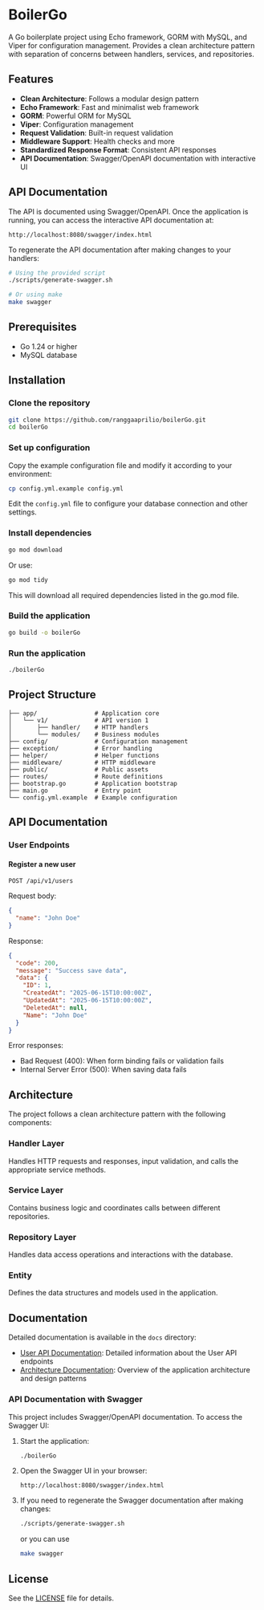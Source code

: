 # BoilerGo

A Go boilerplate project using Echo framework, GORM with MySQL, and Viper for configuration management. Provides a clean architecture pattern with separation of concerns between handlers, services, and repositories.

## Features

- **Clean Architecture**: Follows a modular design pattern
- **Echo Framework**: Fast and minimalist web framework
- **GORM**: Powerful ORM for MySQL
- **Viper**: Configuration management
- **Request Validation**: Built-in request validation
- **Middleware Support**: Health checks and more
- **Standardized Response Format**: Consistent API responses
- **API Documentation**: Swagger/OpenAPI documentation with interactive UI

## API Documentation

The API is documented using Swagger/OpenAPI. Once the application is running, you can access the interactive API documentation at:

```
http://localhost:8080/swagger/index.html
```

To regenerate the API documentation after making changes to your handlers:

```bash
# Using the provided script
./scripts/generate-swagger.sh

# Or using make
make swagger
```

## Prerequisites

- Go 1.24 or higher
- MySQL database

## Installation

### Clone the repository

```bash
git clone https://github.com/ranggaaprilio/boilerGo.git
cd boilerGo
```

### Set up configuration

Copy the example configuration file and modify it according to your environment:

```bash
cp config.yml.example config.yml
```

Edit the `config.yml` file to configure your database connection and other settings.

### Install dependencies

```bash
go mod download
```

Or use:

```bash
go mod tidy
```

This will download all required dependencies listed in the go.mod file.

### Build the application

```bash
go build -o boilerGo
```

### Run the application

```bash
./boilerGo
```

## Project Structure

```
├── app/                # Application core
│   └── v1/             # API version 1
│       ├── handler/    # HTTP handlers
│       └── modules/    # Business modules
├── config/             # Configuration management
├── exception/          # Error handling
├── helper/             # Helper functions
├── middleware/         # HTTP middleware
├── public/             # Public assets
├── routes/             # Route definitions
├── bootstrap.go        # Application bootstrap
├── main.go             # Entry point
└── config.yml.example  # Example configuration
```

## API Documentation

### User Endpoints

#### Register a new user

```
POST /api/v1/users
```

Request body:

```json
{
  "name": "John Doe"
}
```

Response:

```json
{
  "code": 200,
  "message": "Success save data",
  "data": {
    "ID": 1,
    "CreatedAt": "2025-06-15T10:00:00Z",
    "UpdatedAt": "2025-06-15T10:00:00Z",
    "DeletedAt": null,
    "Name": "John Doe"
  }
}
```

Error responses:

- Bad Request (400): When form binding fails or validation fails
- Internal Server Error (500): When saving data fails

## Architecture

The project follows a clean architecture pattern with the following components:

### Handler Layer

Handles HTTP requests and responses, input validation, and calls the appropriate service methods.

### Service Layer

Contains business logic and coordinates calls between different repositories.

### Repository Layer

Handles data access operations and interactions with the database.

### Entity

Defines the data structures and models used in the application.

## Documentation

Detailed documentation is available in the `docs` directory:

- [User API Documentation](docs/user_api.md): Detailed information about the User API endpoints
- [Architecture Documentation](docs/architecture.md): Overview of the application architecture and design patterns

### API Documentation with Swagger

This project includes Swagger/OpenAPI documentation. To access the Swagger UI:

1. Start the application:

   ```bash
   ./boilerGo
   ```

2. Open the Swagger UI in your browser:

   ```
   http://localhost:8080/swagger/index.html
   ```

3. If you need to regenerate the Swagger documentation after making changes:
   ```bash
   ./scripts/generate-swagger.sh
   ```
   or you can use
   ```bash
   make swagger
   ```

## License

See the [LICENSE](LICENSE) file for details.
